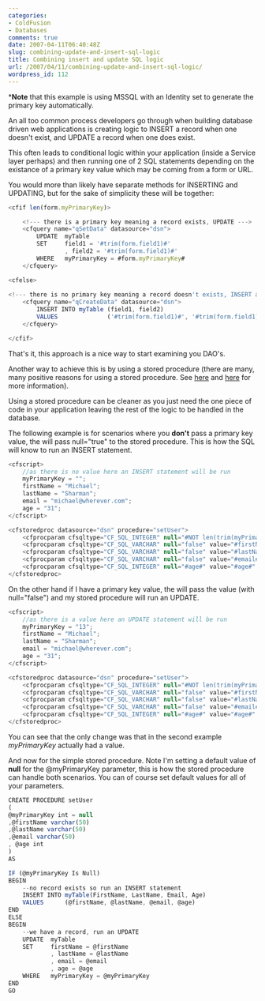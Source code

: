 ```yaml
---
categories:
- ColdFusion
- Databases
comments: true
date: 2007-04-11T06:40:48Z
slug: combining-update-and-insert-sql-logic
title: Combining insert and update SQL logic
url: /2007/04/11/combining-update-and-insert-sql-logic/
wordpress_id: 112
---
```


***Note** that this example is using MSSQL with an Identity set to generate the primary key automatically.

An all too common process developers go through when building database driven web applications is creating logic to INSERT a record when one doesn't exist, and UPDATE a record when one does exist.

This often leads to conditional logic within your application (inside a Service layer perhaps) and then running one of 2 SQL statements depending on the existance of a primary key value which may be coming from a form or URL. 

You would more than likely have separate methods for INSERTING and UPDATING, but for the sake of simplicity these will be together:
``` javascript
<cfif len(form.myPrimaryKey)>

	<!--- there is a primary key meaning a record exists, UPDATE --->
	<cfquery name="qSetData" datasource="dsn">
		UPDATE	myTable
		SET		field1 = '#trim(form.field1)#'
				, field2 = '#trim(form.field1)#'
		WHERE	myPrimaryKey = #form.myPrimaryKey#
	</cfquery>

<cfelse>
	
<!--- there is no primary key meaning a record doesn't exists, INSERT a new row --->
	<cfquery name="qCreateData" datasource="dsn">
		INSERT INTO	myTable	(field1, field2)
		VALUES				('#trim(form.field1)#', '#trim(form.field1)#')
	</cfquery>

</cfif>
```

That's it, this approach is a nice way to start examining you DAO's.

Another way to achieve this is by using a stored procedure (there are many, many positive reasons for using a stored procedure. See [here](http://www.chapter31.com/2006/03/16/cfstoredproc-vs-cfquery/) and [here](http://www.chapter31.com/2007/02/04/cfqueryparam-and-conditional-handling-of-nulls/) for more information).

Using a stored procedure can be cleaner as you just need the one piece of code in your application leaving the rest of the logic to be handled in the database.

The following example is for scenarios where you **don't** pass a primary key value, the <cfprocparam> will pass null="true" to the stored procedure. This is how the SQL will know to run an INSERT statement.

``` javascript
<cfscript>
	//as there is no value here an INSERT statement will be run
	myPrimaryKey = "";
	firstName = "Michael";
	lastName = "Sharman";
	email = "michael@wherever.com";
	age = "31";
</cfscript>

<cfstoredproc datasource="dsn" procedure="setUser">
	<cfprocparam cfsqltype="CF_SQL_INTEGER" null="#NOT len(trim(myPrimaryKey))#" value="#myPrimaryKey#" />
	<cfprocparam cfsqltype="CF_SQL_VARCHAR" null="false" value="#firstName#" />
	<cfprocparam cfsqltype="CF_SQL_VARCHAR" null="false" value="#lastName#" />
	<cfprocparam cfsqltype="CF_SQL_VARCHAR" null="false" value="#email#" />		
	<cfprocparam cfsqltype="CF_SQL_INTEGER" null="#age#" value="#age#" />
</cfstoredproc>
```

On the other hand if I have a primary key value, the <cfprocparam> will pass the value (with null="false") and my stored procedure will run an UPDATE.

``` javascript
<cfscript>
	//as there is a value here an UPDATE statement will be run
	myPrimaryKey = "13";
	firstName = "Michael";
	lastName = "Sharman";
	email = "michael@wherever.com";
	age = "31";
</cfscript>

<cfstoredproc datasource="dsn" procedure="setUser">
	<cfprocparam cfsqltype="CF_SQL_INTEGER" null="#NOT len(trim(myPrimaryKey))#" value="#myPrimaryKey#" />
	<cfprocparam cfsqltype="CF_SQL_VARCHAR" null="false" value="#firstName#" />
	<cfprocparam cfsqltype="CF_SQL_VARCHAR" null="false" value="#lastName#" />
	<cfprocparam cfsqltype="CF_SQL_VARCHAR" null="false" value="#email#" />		
	<cfprocparam cfsqltype="CF_SQL_INTEGER" null="#age#" value="#age#" />
</cfstoredproc>
```

You can see that the only change was that in the second example _myPrimaryKey_ actually had a value.

And now for the simple stored procedure. Note I'm setting a default value of **null** for the @myPrimaryKey parameter, this is how the stored procedure can handle both scenarios. You can of course set default values for all of your parameters.

``` javascript
CREATE PROCEDURE setUser
(
@myPrimaryKey int = null
,@firstName varchar(50)
,@lastName varchar(50)
,@email varchar(50)
, @age int
)
AS

IF (@myPrimaryKey Is Null)
BEGIN
	--no record exists so run an INSERT statement
	INSERT INTO	myTable(FirstName, LastName, Email, Age)
	VALUES		(@firstName, @lastName, @email, @age)
END
ELSE
BEGIN
	--we have a record, run an UPDATE
	UPDATE	myTable
	SET		firstName = @firstName
			, lastName = @lastName
			, email = @email
			, age = @age
	WHERE	myPrimaryKey = @myPrimaryKey
END
GO
```

